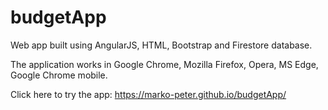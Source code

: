 # budgetApp

Web app built using AngularJS, HTML, Bootstrap and Firestore database.

The application works in Google Chrome, Mozilla Firefox, Opera, MS Edge, Google Chrome mobile.

Click here to try the app: https://marko-peter.github.io/budgetApp/
